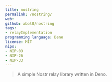 ```yaml
---
title: nostring
permalink: /nostring/
web: 
github: xbol0/nostring
tags:
- relayImplementation
programming language: Deno
license: MIT
nips: 
- NIP-09
- NIP-26
- NIP-33 
---
```


> A simple Nostr relay library written in Deno.
